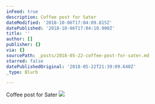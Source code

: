 ```yaml
---
inFeed: true
description: Coffee post for Sater
dateModified: '2018-10-06T17:04:09.815Z'
datePublished: '2018-10-06T17:04:10.900Z'
title: ''
author: []
publisher: {}
via: {}
sourcePath: _posts/2018-05-22-coffee-post-for-sater.md
starred: false
datePublishedOriginal: '2018-05-22T21:39:09.640Z'
_type: Blurb

---
```

Coffee post for Sater
![](https://the-grid-user-content.s3-us-west-2.amazonaws.com/11d07bd7-3d0a-468f-8637-532fa4c61d17.jpg)